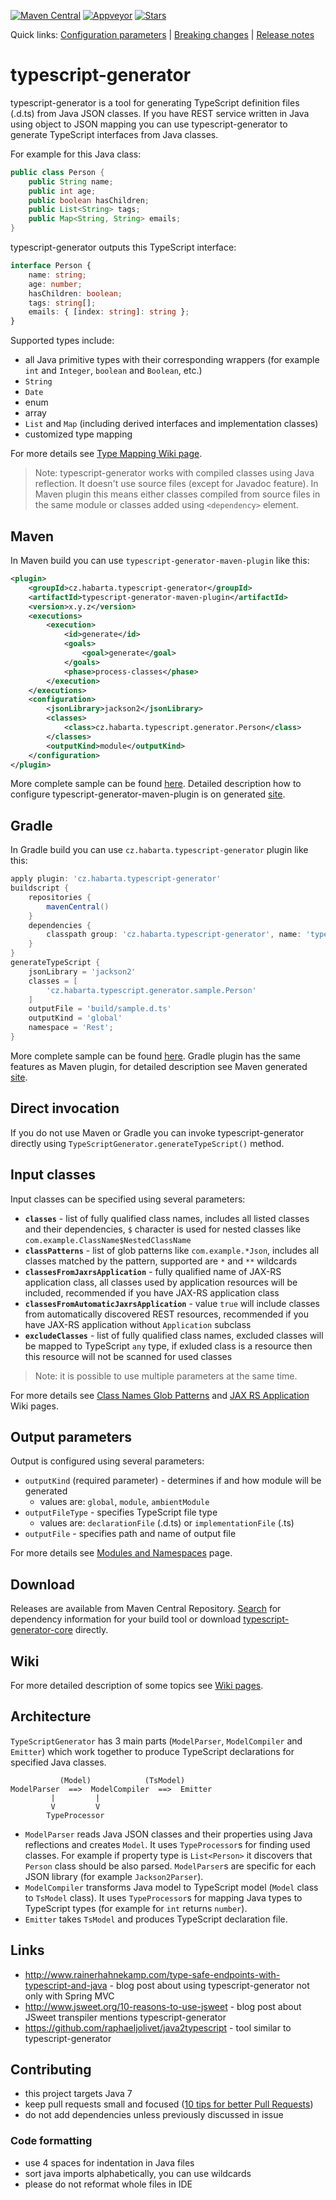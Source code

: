 [![Maven Central](https://img.shields.io/maven-central/v/cz.habarta.typescript-generator/typescript-generator-core.svg)](https://repo1.maven.org/maven2/cz/habarta/typescript-generator/typescript-generator-core/)
[![Appveyor](https://img.shields.io/appveyor/ci/vojtechhabarta/typescript-generator/master.svg)](https://ci.appveyor.com/project/vojtechhabarta/typescript-generator)
[![Stars](https://img.shields.io/github/stars/vojtechhabarta/typescript-generator.svg?style=social)](https://github.com/vojtechhabarta/typescript-generator)

Quick links:
[Configuration parameters](http://www.habarta.cz/typescript-generator/maven/typescript-generator-maven-plugin/generate-mojo.html)
|
[Breaking changes](https://github.com/vojtechhabarta/typescript-generator/wiki/Breaking-Changes)
|
[Release notes](https://github.com/vojtechhabarta/typescript-generator/releases)

typescript-generator
====================
typescript-generator is a tool for generating TypeScript definition files (.d.ts) from Java JSON classes.
If you have REST service written in Java using object to JSON mapping you can use typescript-generator to generate TypeScript interfaces from Java classes.

For example for this Java class:

``` java
public class Person {
    public String name;
    public int age;
    public boolean hasChildren;
    public List<String> tags;
    public Map<String, String> emails;
}
```

typescript-generator outputs this TypeScript interface:
``` typescript
interface Person {
    name: string;
    age: number;
    hasChildren: boolean;
    tags: string[];
    emails: { [index: string]: string };
}
```

Supported types include:
- all Java primitive types with their corresponding wrappers (for example `int` and `Integer`, `boolean` and `Boolean`, etc.)
- `String`
- `Date`
- enum
- array
- `List` and `Map` (including derived interfaces and implementation classes)
- customized type mapping

For more details see [Type Mapping Wiki page](../../wiki/Type-Mapping).

> Note: typescript-generator works with compiled classes using Java reflection. It doesn't use source files (except for Javadoc feature).
In Maven plugin this means either classes compiled from source files in the same module or classes added using `<dependency>` element.

Maven
-----

In Maven build you can use `typescript-generator-maven-plugin` like this:
``` xml
<plugin>
    <groupId>cz.habarta.typescript-generator</groupId>
    <artifactId>typescript-generator-maven-plugin</artifactId>
    <version>x.y.z</version>
    <executions>
        <execution>
            <id>generate</id>
            <goals>
                <goal>generate</goal>
            </goals>
            <phase>process-classes</phase>
        </execution>
    </executions>
    <configuration>
        <jsonLibrary>jackson2</jsonLibrary>
        <classes>
            <class>cz.habarta.typescript.generator.Person</class>
        </classes>
        <outputKind>module</outputKind>
    </configuration>
</plugin>
```

More complete sample can be found [here](sample-maven).
Detailed description how to configure typescript-generator-maven-plugin is on generated [site](http://vojtechhabarta.github.io/typescript-generator/maven/typescript-generator-maven-plugin/generate-mojo.html).


Gradle
------

In Gradle build you can use `cz.habarta.typescript-generator` plugin like this:
```groovy
apply plugin: 'cz.habarta.typescript-generator'
buildscript {
    repositories {
        mavenCentral()
    }
    dependencies {
        classpath group: 'cz.habarta.typescript-generator', name: 'typescript-generator-gradle-plugin', version: 'x.y.z'
    }
}
generateTypeScript {
    jsonLibrary = 'jackson2'
    classes = [
        'cz.habarta.typescript.generator.sample.Person'
    ]
    outputFile = 'build/sample.d.ts'
    outputKind = 'global'
    namespace = 'Rest';
}
```

More complete sample can be found [here](sample-gradle).
Gradle plugin has the same features as Maven plugin, for detailed description see Maven generated [site](http://vojtechhabarta.github.io/typescript-generator/maven/typescript-generator-maven-plugin/generate-mojo.html). 


Direct invocation
-----------------
If you do not use Maven or Gradle you can invoke typescript-generator directly using `TypeScriptGenerator.generateTypeScript()` method.


Input classes
-------------
Input classes can be specified using several parameters:
- **`classes`** - list of fully qualified class names, includes all listed classes and their dependencies, `$` character is used for nested classes like `com.example.ClassName$NestedClassName`
- **`classPatterns`** - list of glob patterns like `com.example.*Json`, includes all classes matched by the pattern, supported are `*` and `**` wildcards
- **`classesFromJaxrsApplication`** - fully qualified name of JAX-RS application class, all classes used by application resources will be included, recommended if you have JAX-RS application class
- **`classesFromAutomaticJaxrsApplication`** - value `true` will include classes from automatically discovered REST resources, recommended if you have JAX-RS application without `Application` subclass
- **`excludeClasses`** - list of fully qualified class names, excluded classes will be mapped to TypeScript `any` type, if exluded class is a resource then this resource will not be scanned for used classes

> Note: it is possible to use multiple parameters at the same time.

For more details see [Class Names Glob Patterns](../../wiki/Class-Names-Glob-Patterns) and [JAX RS Application](../../wiki/JAX-RS-Application) Wiki pages.


Output parameters
-----------------
Output is configured using several parameters:
- `outputKind` (required parameter) - determines if and how module will be generated
    - values are: `global`, `module`, `ambientModule`
- `outputFileType` - specifies TypeScript file type
    - values are: `declarationFile` (.d.ts) or `implementationFile` (.ts)
- `outputFile` - specifies path and name of output file

For more details see [Modules and Namespaces](http://vojtechhabarta.github.io/typescript-generator/doc/ModulesAndNamespaces.html) page.


Download
--------
Releases are available from Maven Central Repository.
[Search](http://search.maven.org/#search%7Cga%7C1%7Ccz.habarta.typescript-generator) for dependency information for your build tool
or download [typescript-generator-core](https://repo1.maven.org/maven2/cz/habarta/typescript-generator/typescript-generator-core) directly.


Wiki
----
For more detailed description of some topics see [Wiki pages](../../wiki).


Architecture
------------

`TypeScriptGenerator` has 3 main parts (`ModelParser`, `ModelCompiler` and `Emitter`) which work together to produce TypeScript declarations for specified Java classes.

```
           (Model)            (TsModel)
ModelParser  ==>  ModelCompiler  ==>  Emitter
         |         | 
         V         V
        TypeProcessor
```

- `ModelParser` reads Java JSON classes and their properties using Java reflections and creates `Model`.
  It uses `TypeProcessor`s for finding used classes.
  For example if property type is `List<Person>` it discovers that `Person` class should be also parsed.
  `ModelParser`s are specific for each JSON library (for example `Jackson2Parser`).
- `ModelCompiler` transforms Java model to TypeScript model (`Model` class to `TsModel` class).
  It uses `TypeProcessor`s for mapping Java types to TypeScript types (for example for `int` returns `number`).
- `Emitter` takes `TsModel` and produces TypeScript declaration file.


Links
-----

- http://www.rainerhahnekamp.com/type-safe-endpoints-with-typescript-and-java - blog post about using typescript-generator not only with Spring MVC
- http://www.jsweet.org/10-reasons-to-use-jsweet - blog post about JSweet transpiler mentions typescript-generator
- https://github.com/raphaeljolivet/java2typescript - tool similar to typescript-generator


Contributing
------------

- this project targets Java 7
- keep pull requests small and focused ([10 tips for better Pull Requests](http://blog.ploeh.dk/2015/01/15/10-tips-for-better-pull-requests/))
- do not add dependencies unless previously discussed in issue

### Code formatting

- use 4 spaces for indentation in Java files
- sort java imports alphabetically, you can use wildcards
- please do not reformat whole files in IDE
